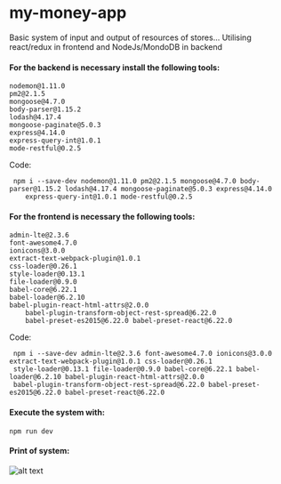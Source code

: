 # my-money-app
Basic system of input and output of resources of stores...
Utilising react/redux in frontend and NodeJs/MondoDB in backend


#### For the backend is necessary install the following tools:

  	nodemon@1.11.0
	pm2@2.1.5
	mongoose@4.7.0
	body-parser@1.15.2
	lodash@4.17.4
	mongoose-paginate@5.0.3
	express@4.14.0
	express-query-int@1.0.1
	mode-restful@0.2.5
  
Code:
```
 npm i --save-dev nodemon@1.11.0 pm2@2.1.5 mongoose@4.7.0 body-parser@1.15.2 lodash@4.17.4 mongoose-paginate@5.0.3 express@4.14.0
	express-query-int@1.0.1 mode-restful@0.2.5
```
	

#### For the frontend is necessary the following tools:

	admin-lte@2.3.6
	font-awesome4.7.0
	ionicons@3.0.0
	extract-text-webpack-plugin@1.0.1 
	css-loader@0.26.1 
	style-loader@0.13.1 
	file-loader@0.9.0
	babel-core@6.22.1 
	babel-loader@6.2.10 
	babel-plugin-react-html-attrs@2.0.0 
        babel-plugin-transform-object-rest-spread@6.22.0 
        babel-preset-es2015@6.22.0 babel-preset-react@6.22.0

Code:

```
 npm i --save-dev admin-lte@2.3.6 font-awesome4.7.0 ionicons@3.0.0 extract-text-webpack-plugin@1.0.1 css-loader@0.26.1
 style-loader@0.13.1 file-loader@0.9.0 babel-core@6.22.1 babel-loader@6.2.10 babel-plugin-react-html-attrs@2.0.0 
 babel-plugin-transform-object-rest-spread@6.22.0 babel-preset-es2015@6.22.0 babel-preset-react@6.22.0
```

#### Execute the system with:
```
npm run dev
```

#### Print of system:

![alt text](https://scontent.fcpv3-1.fna.fbcdn.net/v/t1.15752-9/41310486_804019073322650_3838450454694461440_n.png?_nc_cat=0&oh=b559bb7527a3b5e972e12a3e0f13e659&oe=5BF2CDDA)

